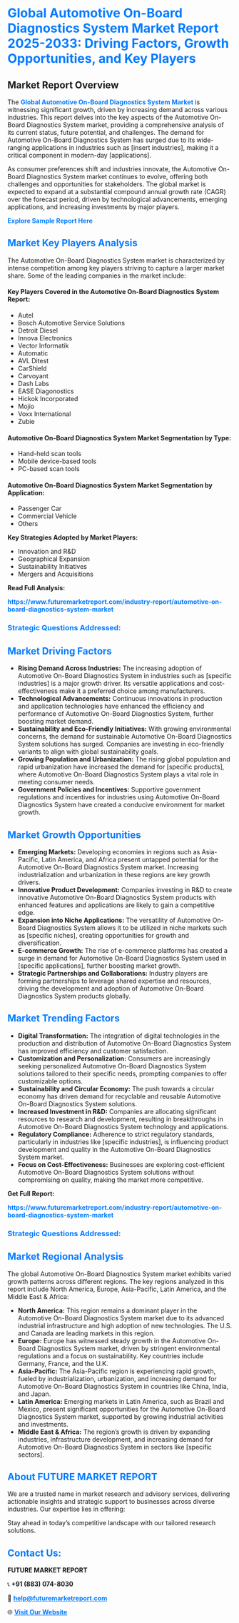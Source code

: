 <h1 style="color: #007BFF;">Global Automotive On-Board Diagnostics System Market Report 2025-2033: Driving Factors, Growth Opportunities, and Key Players</h1>

<section id="overview">
<h2>Market Report Overview</h2>
<p>The <a href="https://www.futuremarketreport.com/industry-report/automotive-on-board-diagnostics-system-market" style="color: #007BFF; text-decoration: none;"><strong>Global Automotive On-Board Diagnostics System Market</strong></a> is witnessing significant growth, driven by increasing demand across various industries. This report delves into the key aspects of the Automotive On-Board Diagnostics System market, providing a comprehensive analysis of its current status, future potential, and challenges. The demand for Automotive On-Board Diagnostics System has surged due to its wide-ranging applications in industries such as [insert industries], making it a critical component in modern-day [applications].</p>
<p>As consumer preferences shift and industries innovate, the Automotive On-Board Diagnostics System market continues to evolve, offering both challenges and opportunities for stakeholders. The global market is expected to expand at a substantial compound annual growth rate (CAGR) over the forecast period, driven by technological advancements, emerging applications, and increasing investments by major players.</p>
</section>

<section id="overview">
<p><a href="https://www.futuremarketreport.com/request-sample/reportId=54798" style="color: #007BFF; text-decoration: none;"><strong>Explore Sample Report Here</strong></a></p>
</section>

<section id="key-players">
<h2 style="color: #007BFF;">Market Key Players Analysis</h2>
<p>The Automotive On-Board Diagnostics System market is characterized by intense competition among key players striving to capture a larger market share. Some of the leading companies in the market include:</p>
<h4>Key Players Covered in the Automotive On-Board Diagnostics System Report:</h4>
<ul><li>Autel</li><li>Bosch Automotive Service Solutions</li><li>Detroit Diesel</li><li>Innova Electronics</li><li>Vector Informatik</li><li>Automatic</li><li>AVL Ditest</li><li>CarShield</li><li>Carvoyant</li><li>Dash Labs</li><li>EASE Diagonostics</li><li>Hickok Incorporated</li><li>Mojio</li><li>Voxx International</li><li>Zubie</li></ul>
<h4>Automotive On-Board Diagnostics System Market Segmentation by Type:</h4>
<ul><li>Hand-held scan tools</li><li>Mobile device-based tools</li><li>PC-based scan tools</li></ul>

<h4>Automotive On-Board Diagnostics System Market Segmentation by Application:</h4>
<ul><li>Passenger Car</li><li>Commercial Vehicle</li><li>Others</li></ul>
<p><strong>Key Strategies Adopted by Market Players:</strong></p>
<ul>
<li>Innovation and R&D</li>
<li>Geographical Expansion</li>
<li>Sustainability Initiatives</li>
<li>Mergers and Acquisitions</li>
</ul>
</section>

<section>
<p><strong>Read Full Analysis: </strong></p><a href="https://www.futuremarketreport.com/industry-report/automotive-on-board-diagnostics-system-market" style="color: #007BFF; text-decoration: none;"><strong>https://www.futuremarketreport.com/industry-report/automotive-on-board-diagnostics-system-market</strong></a>
<h3 style="color: #007BFF;">Strategic Questions Addressed:</h3>
</section>

<section id="driving-factors">
<h2 style="color: #007BFF;">Market Driving Factors</h2>
<ul>
<li><strong>Rising Demand Across Industries:</strong> The increasing adoption of Automotive On-Board Diagnostics System in industries such as [specific industries] is a major growth driver. Its versatile applications and cost-effectiveness make it a preferred choice among manufacturers.</li>
<li><strong>Technological Advancements:</strong> Continuous innovations in production and application technologies have enhanced the efficiency and performance of Automotive On-Board Diagnostics System, further boosting market demand.</li>
<li><strong>Sustainability and Eco-Friendly Initiatives:</strong> With growing environmental concerns, the demand for sustainable Automotive On-Board Diagnostics System solutions has surged. Companies are investing in eco-friendly variants to align with global sustainability goals.</li>
<li><strong>Growing Population and Urbanization:</strong> The rising global population and rapid urbanization have increased the demand for [specific products], where Automotive On-Board Diagnostics System plays a vital role in meeting consumer needs.</li>
<li><strong>Government Policies and Incentives:</strong> Supportive government regulations and incentives for industries using Automotive On-Board Diagnostics System have created a conducive environment for market growth.</li>
</ul>
</section>

<section id="growth-opportunities">
<h2 style="color: #007BFF;">Market Growth Opportunities</h2>
<ul>
<li><strong>Emerging Markets:</strong> Developing economies in regions such as Asia-Pacific, Latin America, and Africa present untapped potential for the Automotive On-Board Diagnostics System market. Increasing industrialization and urbanization in these regions are key growth drivers.</li>
<li><strong>Innovative Product Development:</strong> Companies investing in R&D to create innovative Automotive On-Board Diagnostics System products with enhanced features and applications are likely to gain a competitive edge.</li>
<li><strong>Expansion into Niche Applications:</strong> The versatility of Automotive On-Board Diagnostics System allows it to be utilized in niche markets such as [specific niches], creating opportunities for growth and diversification.</li>
<li><strong>E-commerce Growth:</strong> The rise of e-commerce platforms has created a surge in demand for Automotive On-Board Diagnostics System used in [specific applications], further boosting market growth.</li>
<li><strong>Strategic Partnerships and Collaborations:</strong> Industry players are forming partnerships to leverage shared expertise and resources, driving the development and adoption of Automotive On-Board Diagnostics System products globally.</li>
</ul>
</section>

<section id="trending-factors">
<h2 style="color: #007BFF;">Market Trending Factors</h2>
<ul>
<li><strong>Digital Transformation:</strong> The integration of digital technologies in the production and distribution of Automotive On-Board Diagnostics System has improved efficiency and customer satisfaction.</li>
<li><strong>Customization and Personalization:</strong> Consumers are increasingly seeking personalized Automotive On-Board Diagnostics System solutions tailored to their specific needs, prompting companies to offer customizable options.</li>
<li><strong>Sustainability and Circular Economy:</strong> The push towards a circular economy has driven demand for recyclable and reusable Automotive On-Board Diagnostics System solutions.</li>
<li><strong>Increased Investment in R&D:</strong> Companies are allocating significant resources to research and development, resulting in breakthroughs in Automotive On-Board Diagnostics System technology and applications.</li>
<li><strong>Regulatory Compliance:</strong> Adherence to strict regulatory standards, particularly in industries like [specific industries], is influencing product development and quality in the Automotive On-Board Diagnostics System market.</li>
<li><strong>Focus on Cost-Effectiveness:</strong> Businesses are exploring cost-efficient Automotive On-Board Diagnostics System solutions without compromising on quality, making the market more competitive.</li>
</ul>
</section>

<section>
<p><strong>Get Full Report: </strong></p><a href="https://www.futuremarketreport.com/industry-report/automotive-on-board-diagnostics-system-market" style="color: #007BFF; text-decoration: none;"><strong>https://www.futuremarketreport.com/industry-report/automotive-on-board-diagnostics-system-market</strong></a>
<h3 style="color: #007BFF;">Strategic Questions Addressed:</h3>
</section>


<section id="regional-analysis">
<h2 style="color: #007BFF;">Market Regional Analysis</h2>
<p>The global Automotive On-Board Diagnostics System market exhibits varied growth patterns across different regions. The key regions analyzed in this report include North America, Europe, Asia-Pacific, Latin America, and the Middle East & Africa:</p>
<ul>
<li><strong>North America:</strong> This region remains a dominant player in the Automotive On-Board Diagnostics System market due to its advanced industrial infrastructure and high adoption of new technologies. The U.S. and Canada are leading markets in this region.</li>
<li><strong>Europe:</strong> Europe has witnessed steady growth in the Automotive On-Board Diagnostics System market, driven by stringent environmental regulations and a focus on sustainability. Key countries include Germany, France, and the U.K.</li>
<li><strong>Asia-Pacific:</strong> The Asia-Pacific region is experiencing rapid growth, fueled by industrialization, urbanization, and increasing demand for Automotive On-Board Diagnostics System in countries like China, India, and Japan.</li>
<li><strong>Latin America:</strong> Emerging markets in Latin America, such as Brazil and Mexico, present significant opportunities for the Automotive On-Board Diagnostics System market, supported by growing industrial activities and investments.</li>
<li><strong>Middle East & Africa:</strong> The region’s growth is driven by expanding industries, infrastructure development, and increasing demand for Automotive On-Board Diagnostics System in sectors like [specific sectors].</li>
</ul>
</section>

<footer>
<h2 style="color: #007BFF;">About FUTURE MARKET REPORT</h2>
<p>We are a trusted name in market research and advisory services, delivering actionable insights and strategic support to businesses across diverse industries. Our expertise lies in offering:</p>

<p>Stay ahead in today’s competitive landscape with our tailored research solutions.</p>

<h2 style="color: #007BFF;">Contact Us:</h2>
<p><strong>FUTURE MARKET REPORT</strong></p>
<p>📞 <strong>+91 (883) 074-8030</strong></p>
<p>📧 <strong><a href="mailto:help@futuremarketreport.com" style="color: #007BFF;">help@futuremarketreport.com</a></strong></p>
<p>🌐 <strong><a href="https://www.futuremarketreport.com/" style="color: #007BFF;">Visit Our Website</a></strong></p>
</footer>